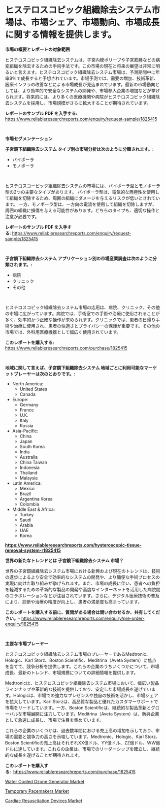 <p><h1>ヒステロスコピック組織除去システム市場は、市場シェア、市場動向、市場成長に関する情報を提供します。</h1></p><p><strong>市場の概要とレポートの対象範囲</strong></p>
<p><p>ヒステロスコピック組織除去システムは、子宮内膜ポリープや子宮筋腫などの病変組織を除去するための手術手法です。この市場の現在と将来の展望は非常に明るいと言えます。ヒステロスコピック組織除去システム市場は、予測期間中に年率8％で成長すると予想されています。市場予測では、需要の増加、技術革新、医療インフラの改善などによる市場成長が見込まれています。最新の市場動向としては、より効率的で安全なシステムの開発や、市場参入企業の増加などが挙げられます。将来的には、より多くの医療機関や病院がヒステロスコピック組織除去システムを採用し、市場規模がさらに拡大することが期待されています。</p></p>
<p><strong>レポートのサンプル PDF を入手する:</strong> <a href="https://www.reliableresearchreports.com/enquiry/request-sample/1825415">https://www.reliableresearchreports.com/enquiry/request-sample/1825415</a></p>
<p>&nbsp;</p>
<p><strong>市場セグメンテーション</strong></p>
<p><strong>子宮鏡下組織除去システム タイプ別の市場分析は次のように分類されます。:</strong></p>
<p><ul><li>バイポーラ</li><li>モノポーラ</li></ul></p>
<p>&nbsp;</p>
<p><p>ヒステロスコーピック組織除去システムの市場には、バイポーラ型とモノポーラ型の2つの主要なタイプがあります。 バイポーラ型は、電気的な両極性を使用して組織を切除するため、周囲の組織にダメージを与えるリスクが低いとされています。 一方、モノポーラ型は、一方向の電流を使用して組織を切除しますが、周囲の組織に損傷を与える可能性があります。どちらのタイプも、適切な操作と注意が必要です。</p></p>
<p><strong>レポートのサンプル PDF を入手する:</strong>&nbsp;<a href="https://www.reliableresearchreports.com/enquiry/request-sample/1825415">https://www.reliableresearchreports.com/enquiry/request-sample/1825415</a></p>
<p>&nbsp;</p>
<p><strong> 子宮鏡下組織除去システム アプリケーション別の市場産業調査は次のように分類されます。:</strong></p>
<p><ul><li>病院</li><li>クリニック</li><li>その他</li></ul></p>
<p>&nbsp;</p>
<p><p>ヒステロスコピック組織除去システム市場の応用は、病院、クリニック、その他の市場に広がっています。病院では、手術室での手術や治療に使用されることが多く、効率的かつ正確な操作が求められます。クリニックでは、患者の日帰り手術や治療に使用され、患者の快適さとプライバシーの保護が重要です。その他の市場では、外科用医療機器として幅広く使用されています。</p></p>
<p><strong>このレポートを購入する:</strong>&nbsp; <a href="https://www.reliableresearchreports.com/purchase/1825415">https://www.reliableresearchreports.com/purchase/1825415</a></p>
<p>&nbsp;</p>
<p><strong>地域に関して言えば、子宮鏡下組織除去システム 地域ごとに利用可能なマーケットプレーヤーは次のとおりです。:</strong></p>
<p><ul>
    <li>
        North America:
        <ul>
            <li>United States</li>
            <li>Canada</li>
        </ul>
    </li>
    <li>
        Europe:
        <ul>
            <li>Germany</li>
            <li>France</li>
            <li>U.K.</li>
            <li>Italy</li>
            <li>Russia</li>
        </ul>
    </li>
    <li>
        Asia-Pacific:
        <ul>
            <li>China</li>
            <li>Japan</li>
            <li>South Korea</li>
            <li>India</li>
            <li>Australia</li>
            <li>China Taiwan</li>
            <li>Indonesia</li>
            <li>Thailand</li>
            <li>Malaysia</li>
        </ul>
    </li>
    <li>
        Latin America:
        <ul>
            <li>Mexico</li>
            <li>Brazil</li>
            <li>Argentina Korea</li>
            <li>Colombia</li>
        </ul>
    </li>
    <li>
        Middle East & Africa:
        <ul>
            <li>Turkey</li>
            <li>Saudi</li>
            <li>Arabia</li>
            <li>UAE</li>
            <li>Korea</li>
        </ul>
    </li>
    </ul></p>
<p><strong><a href="https://www.reliableresearchreports.com/hysteroscopic-tissue-removal-system-r1825415">https://www.reliableresearchreports.com/hysteroscopic-tissue-removal-system-r1825415</a></strong>&nbsp;</p>
<p><strong>世界の新たなトレンドとは 子宮鏡下組織除去システム 市場？</strong></p>
<p><p>世界の子宮鏡組織除去システム市場における新興および現在のトレンドは、技術の進歩によるより安全で効率的なシステムの開発や、より簡便な手術プロセスの実現に向けた取り組みが挙げられます。また、市場の成長に伴い、患者への負担を軽減するための革新的な製品の開発や高度なインターネットを活用した病院間のコラボレーションなどが注目されています。さらに、デジタル医療技術の普及により、診断や治療の精度が向上し、患者の満足度も高まっています。</p></p>
<p><strong>このレポートを購入する前に、質問がある場合は問い合わせるか、共有してください。</strong>- <a href="https://www.reliableresearchreports.com/enquiry/pre-order-enquiry/1825415">https://www.reliableresearchreports.com/enquiry/pre-order-enquiry/1825415</a></p>
<p>&nbsp;</p>
<p><strong>主要な市場プレーヤー</strong></p>
<p><p>ヒステロスコピック組織除去システム市場のプレーヤーであるMedtronic、Hologic、Karl Storz、Boston Scientific、Meditrina（Aveta System）に焦点を当てて、競争分析を提供します。これらの企業のうちいくつかについて、市場成長、最新のトレンド、市場規模についての詳細情報を提供します。</p><p>Medtronicは、ヒステロスコピック組織除去システム市場において、幅広い製品ラインナップや革新的な技術を提供しており、安定した市場成長を遂げています。Hologicは、市場での強力なプレゼンスや独自の技術を活かし、市場シェアを拡大しています。Karl Storzは、高品質な製品と優れたカスタマーサポートで市場をリードしています。一方、Boston Scientificは、継続的な製品革新とグローバルな市場展開に注力しています。Meditrina（Aveta System）は、新興企業として急速に成長し、市場で注目を集めています。</p><p>これらの企業のいくつかは、過去数年間における売上高の増加を示しており、市場の需要と競争力の高さを示唆しています。Medtronic、Hologic、Karl Storz、Boston Scientificの売上高はそれぞれXX億ドル、YY億ドル、ZZ億ドル、WW億ドルに達しています。これらの企業は、市場でのリーダーシップを確立し、継続的な成長を遂げることが期待されます。</p></p>
<p><strong>このレポートを購入する:</strong>&nbsp;&nbsp;<a href="https://www.reliableresearchreports.com/purchase/1825415">https://www.reliableresearchreports.com/purchase/1825415</a></p>
<p><p><a href="https://github.com/YashRP12/Market-Research-Report-List-4/blob/main/water-cooled-ozone-generator-market.md">Water Cooled Ozone Generator Market</a></p><p><a href="https://carnation-joke-41f.notion.site/Temporary-Pacemakers-Market-Competitive-Analysis-Market-Trends-and-Forecast-to-2031-6170065c2e894896a74bb2fc854bff3d">Temporary Pacemakers Market</a></p><p><a href="https://adventurous-uranium-ef9.notion.site/Cardiac-Resuscitation-Devices-Market-Comprehensive-Assessment-by-Type-Application-and-Geography-b14c832a0b12442c93aec9122593a059">Cardiac Resuscitation Devices Market</a></p></p>